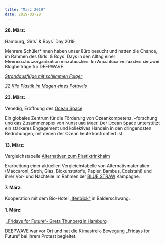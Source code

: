 ```yaml
---
title: "März 2019"
date: 2019-03-28
---
```


#### **28\. März:**

Hamburg, Girls\` & Boys\` Day 2019

Mehrere Schüler\*innen haben unser Büro besucht und hatten die Chance, im Rahmen des Girls\` & Boys\` Days in den Alltag einer Meeresschutzorganisation einzutauchen. Im Anschluss verfassten sie zwei Blogbeiträge für DEEPWAVE.

[_Strandausflüge mit schlimmen Folgen_](https://www.deepwave.org/girls-boys-day-2019-strandausfluege-mit-schlimmen-folgen/)

[_22 Kilo Plastik im Magen eines Pottwals_](https://www.deepwave.org/girls-boys-day-2019-22-kilo-plastik-im-magen-eines-pottwals/)

#### **23\. März:**

Venedig, Eröffnung des [Ocean Space](https://www.ocean-space.org/)

Ein globales Zentrum für die Förderung von Ozeankompetenz, –forschung und das Zusammenspiel von Kunst und Meer. Der Ocean Space unterstützt ein stärkeres Engagement und kollektives Handeln in den dringendsten Bedrohungen, mit denen der Ozean heute konfrontiert ist.

#### **13\. März:**

Vergleichstabelle [Alternativen zum Plastiktrinkhalm](https://www.deepwave.org/vergleichstabelle-fuer-alternativen-zum-plastiktrinkhalm/)

Erarbeitung einer aktuellen Vergleichstabelle von Alternativmaterialien (Maccaroni, Stroh, Glas, Biokunststoffe, Papier, Bambus, Edelstahl) und ihrer Vor- und Nachteile im Rahmen der [BLUE STRAW](https://www.deepwave.org/bluestraw-kampagne/) Kampagne.

#### **7\. März:**

Kooperation mit dem Bio-Hotel [„Ifenblick“](https://www.berghotel-ifenblick.de/) in Balderschwang.

#### **1\. März:**

 [„Fridays for Future“- Greta Thunberg in Hamburg](https://www.deepwave.org/fridays-for-future-greta-thunberg-in-hamburg/)

DEEPWAVE war vor Ort und hat die Klimastreik-Bewegung „Fridays for Future“ bei ihrem Protest begleitet.
